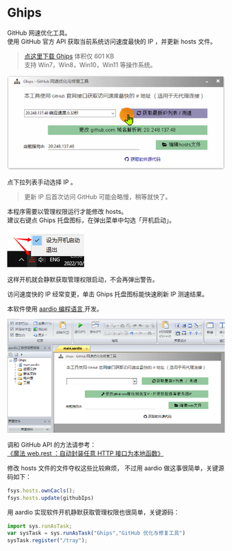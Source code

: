 # Ghips 
GitHub 网速优化工具。  
使用 GitHub 官方 API 获取当前系统访问速度最快的 IP ，并更新 hosts 文件。  

>[点这里下载 Ghips](https://github.com/aardio/Ghips/releases/download/1.2/Ghips1.2.7z) 体积仅 601 KB  
支持 Win7，Win8，Win10，Win11 等操作系统。  

![Ghips](./screenshots/Ghips.gif)

点下拉列表手动选择 IP 。
>更新 IP 后首次访问 GitHub 可能会略慢，稍等就快了。 

本程序需要以管理权限运行才能修改 hosts。  
建议右键点 Ghips 托盘图标，在弹出菜单中勾选「开机启动」。

![Ghips](./screenshots/menu.png)

这样开机就会静默获取管理权限启动，不会再弹出警告。

访问速度快的 IP 经常变更，单击 Ghips 托盘图标能快速刷新 IP 测速结果。   

 
本软件使用 [aardio 编程语言 ](https://www.aardio.com) 开发。

![Ghips](./screenshots/Ghips.png)

调和 GitHub API 的方法请参考：  
[《魔法 web.rest ：自动封装任意 HTTP 接口为本地函数》](https://mp.weixin.qq.com/s/4mYRDnO49alwpQoBD_cILg)

修改 hosts 文件的文件夺权这些比较麻烦，
不过用 aardio 做这事很简单，关键源码如下：
```javascript
fsys.hosts.ownCacls();
fsys.hosts.update(githubIps)
```

用 aardio 实现软件开机静默获取管理权限也很简单，关键源码：
```javascript
import sys.runAsTask;
var sysTask = sys.runAsTask("Ghips","GitHub 优化与修复工具")
sysTask.register("/tray");
```